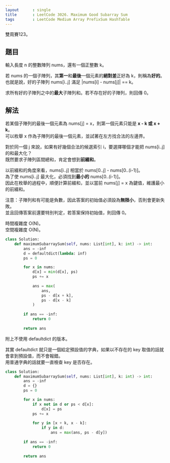 ```yaml
---
layout      : single
title       : LeetCode 3026. Maximum Good Subarray Sum
tags        : LeetCode Medium Array PrefixSum HashTable
---
```

雙周賽123。

## 題目

輸入長度 n 的整數陣列 nums，還有一個正整數 k。  

若 nums 的一個子陣列，其**第一**和**最後**一個元素的**絕對差**正好為 k，則稱為**好的**。  
也就是說，好的子陣列 nums[i..j] 滿足 |nums[i] - nums[j]| == k。  

求所有好的子陣列之中的**最大**子陣列和。若不存在好的子陣列，則回傳 0。  

## 解法

若某個子陣列的最後一個元素為 nums[j] = x，則第一個元素只能是 **x - k 或 x + k**。  
可以枚舉 x 作為子陣列的最後一個元素，並試著在左方找合法的左邊界。  

對於同一個 j 來說，如果有好幾個合法的候選索引 i，要選擇哪個才能把 nums[i..j] 的和最大化？  
既然要求子陣列區間總和，肯定會想到**前綴和**。  

以前綴和的角度來看，nums[i..j] 相當於 nums[0..j] - nums[0..(i-1)]。  
為了使 nums[i..j] 最大化，必須找到**最小的** nums[0..(i-1)]。  
因此在枚舉的過程中，順便計算前綴和，並以當前 nums[j] = x 為鍵值，維護最小的前綴和。  

注意：子陣列和有可能是負數，因此答案的初始值必須設為**無限小**，否則會更新失敗。  
並且回傳答案前還要特別判定，若答案保持初始值，則回傳 0。  

時間複雜度 O(N)。  
空間複雜度 O(N)。  

```python
class Solution:
    def maximumSubarraySum(self, nums: List[int], k: int) -> int:
        ans = -inf
        d = defaultdict(lambda: inf)
        ps = 0

        for x in nums:
            d[x] = min(d[x], ps)
            ps += x
            
            ans = max(
                ans,
                ps - d[x + k],
                ps - d[x - k]
            )
        
        if ans == -inf:
            return 0
        
        return ans
```

附上不使用 defaultdict 的版本。  

其實 defaultdict 就只是一個給定預設值的字典，如果以不存在的 key 取值的話就會拿到預設值，而不會報錯。  
用普通字典的話就要一直檢查 key 是否存在。  

```python
class Solution:
    def maximumSubarraySum(self, nums: List[int], k: int) -> int:
        ans = -inf
        d = {}
        ps = 0

        for x in nums:
            if x not in d or ps < d[x]:
                d[x] = ps
            ps += x
            
            for y in [x + k, x - k]:
                if y in d:
                    ans = max(ans, ps - d[y])
        
        if ans == -inf:
            return 0
        
        return ans
```
